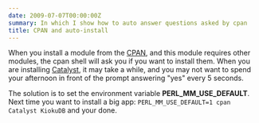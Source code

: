```yaml
---
date: 2009-07-07T00:00:00Z
summary: In which I show how to auto answer questions asked by cpan
title: CPAN and auto-install
---
```


When you install a module from the [CPAN](http://search.cpan.org), and this module requires other modules, the cpan shell will ask you if you want to install them. When you are installing [Catalyst](http://www.catalystframework.org/), it may take a while, and you may not want to spend your afternoon in front of the prompt answering "yes" every 5 seconds.

The solution is to set the environment variable **PERL_MM_USE_DEFAULT**. Next time you want to install a big app: `PERL_MM_USE_DEFAULT=1 cpan Catalyst KiokuDB` and your done.
